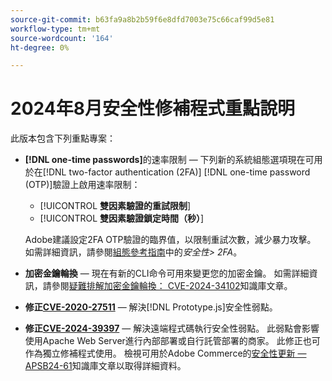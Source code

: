 ```yaml
---
source-git-commit: b63fa9a8b2b59f6e8dfd7003e75c66caf99d5e81
workflow-type: tm+mt
source-wordcount: '164'
ht-degree: 0%

---
```

# 2024年8月安全性修補程式重點說明

此版本包含下列重點專案：

* **[!DNL one-time passwords]**&#x200B;的速率限制 — 下列新的系統組態選項現在可用於在[!DNL two-factor authentication (2FA)] [!DNL one-time password (OTP)]驗證上啟用速率限制：

   * [!UICONTROL **雙因素驗證的重試限制**]
   * [!UICONTROL **雙因素驗證鎖定時間（秒）**]

  Adobe建議設定2FA OTP驗證的臨界值，以限制重試次數，減少暴力攻擊。 如需詳細資訊，請參閱[組態參考指南](https://experienceleague.adobe.com/en/docs/commerce-admin/config/security/2fa)中的&#x200B;_安全性> 2FA_。<!-- AC-12095 -->

* **加密金鑰輪換** — 現在有新的CLI命令可用來變更您的加密金鑰。 如需詳細資訊，請參閱[疑難排解加密金鑰輪換： CVE-2024-34102](https://experienceleague.adobe.com/en/docs/commerce-knowledge-base/kb/troubleshooting/known-issues-patches-attached/troubleshooting-encryption-key-rotation-cve-2024-34102)知識庫文章。

* **修正[CVE-2020-27511](https://nvd.nist.gov/vuln/detail/CVE-2020-27511)** — 解決[!DNL Prototype.js]安全性弱點。<!-- AC-11936 -->

* **修正[CVE-2024-39397](https://nvd.nist.gov/vuln/detail/CVE-2024-39397)** — 解決遠端程式碼執行安全性弱點。 此弱點會影響使用Apache Web Server進行內部部署或自行託管部署的商家。 此修正也可作為獨立修補程式使用。 檢視可用於Adobe Commerce的[安全性更新 — APSB24-61](https://experienceleague.adobe.com/en/docs/commerce-knowledge-base/kb/troubleshooting/known-issues-patches-attached/security-update-available-for-adobe-commerce-apsb24-61)知識庫文章以取得詳細資料。<!-- ACSD-60551 -->

